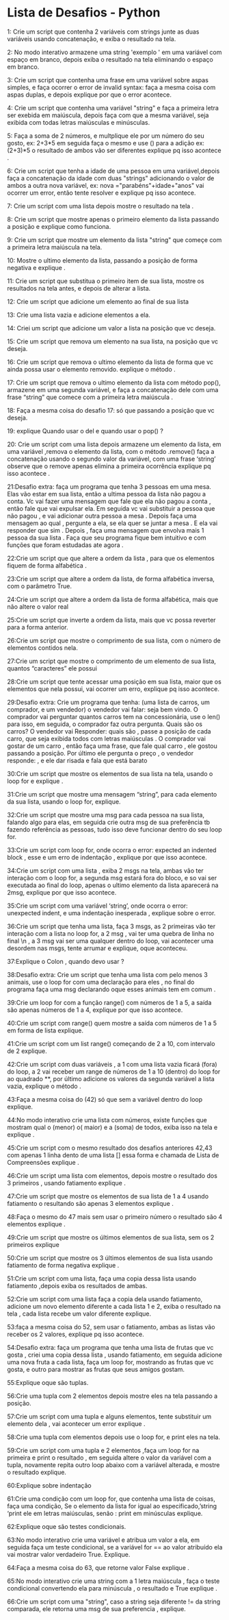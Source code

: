 # Lista de Desafios - Python

1: Crie um script que contenha 2 variáveis com strings junte as duas variáveis usando concatenação, e exiba o resultado na tela.

2: No modo interativo armazene uma string 'exemplo  ' em uma variável com espaço em branco, depois exiba o resultado na tela 
eliminando o espaço em branco.

3: Crie um script que contenha uma frase em uma variável sobre aspas simples, e faça ocorrer o error de invalid syntax:
faça a mesma coisa com aspas duplas, e depois explique por que o error acontece.

4: Crie um script que contenha uma variável "string" e faça a primeira letra ser exebida em maiúscula, depois faça com que a 
mesma variável, seja exibida com todas letras maiúsculas e minúsculas.

5: Faça a soma de 2 números, e multplique ele por um número do seu gosto, ex: 2+3*5 em seguida faça o mesmo e use () para a 
adição ex: (2+3)*5 o resultado de ambos vão ser diferentes explique pq isso acontece .

6: Crie um script que tenha a idade de uma pessoa em uma variável,depois faça a concatenação da idade com duas "strings"
adicionando o valor de ambos a outra nova variável, ex: nova ="parabéns"+idade+"anos" vai ocorrer um error, então tente 
resolver e explique pq isso acontece. 
 
7: Crie um script com uma lista depois mostre o resultado na tela .

 8: Crie um script que mostre apenas o primeiro elemento da lista passando a posição e explique como funciona.

9: Crie um script que mostre um elemento da lista "string" que começe com a primeira letra maiúscula na tela.

10: Mostre o ultimo elemento da lista, passando a posição de forma negativa e explique .

11: Crie um script que substitua o primeiro item de sua lista, mostre os resultados na tela antes, e depois de alterar a lista.

12: Crie um script que adicione um elemento ao final de sua lista

13: Crie uma lista vazia e adicione elementos a ela.

14: Criei um script que adicione um valor a lista na posição que vc deseja.

15: Crie um script que remova um elemento na sua lista, na posição que vc deseja.

16: Crie um script que remova o ultimo elemento da lista de forma que vc ainda possa usar o elemento removido.  explique  o método .

17: Crie um script que  remova o ultimo elemento da lista com método pop(), armazene em uma segunda variável, e faça a concatenação dele com uma frase “string” que comece com a primeira letra maiúscula . 

18: Faça a mesma coisa do desafio 17: só que passando a posição que vc deseja.

19: explique Quando usar o del  e quando usar o pop() ?

20: Crie um script com uma lista depois armazene um elemento da lista, em uma variável ,remova o elemento da lista, com o método  .remove() faça a concatenação usando o segundo valor da variável, com uma frase ‘string’  observe que o remove apenas elimina a primeira ocorrência explique pq isso acontece .

21:Desafio extra:  faça um programa que tenha 3 pessoas em uma mesa.
Elas vão estar em sua lista, então a ultima pessoa da lista não pagou a conta. 
Vc vai fazer uma mensagem que fale que  ela não pagou a conta , então  fale que vai expulsar ela.
Em seguida vc vai substituir a pessoa que não pagou , e vai adicionar outra pessoa a mesa .
Depois faça uma mensagem ao qual , pergunte a ela, se ela quer se juntar a mesa .
E ela vai responder que sim .
Depois , faça uma mensagem que envolva mais 1 pessoa da sua lista . 
Faça que seu programa fique bem intuitivo e com funções que  foram estudadas ate agora .

22:Crie um script que que altere a ordem da lista , para que os elementos  fiquem de  forma alfabética .

23:Crie um script que altere a ordem da lista, de forma alfabética inversa, com o parâmetro True.

24:Crie um script que altere a ordem da lista de forma alfabética, mais que não altere o valor real

25:Crie um script que inverte a ordem da lista, mais que vc possa reverter  para a forma anterior.

26:Crie um script que mostre o comprimento de sua lista, com o número de elementos contidos nela.

27:Crie um script que mostre o comprimento de um elemento de sua lista, quantos “caracteres” ele possui

28:Crie um script que tente acessar uma posição em sua lista, maior que os elementos que nela possui, vai ocorrer um erro, explique pq isso acontece.

29:Desafio extra: Crie um programa que tenha: (uma lista de carros, um comprador, e um vendedor) o vendedor vai falar: seja bem vindo.
O comprador vai perguntar quantos carros tem na concessionária, use o len() para isso, em seguida, o comprador faz outra pergunta.
Quais são os carros?
O vendedor vai Responder: quais são ,  passe a posição de cada carro, que seja exibida todos com letras maiúsculas .
O comprador vai gostar de um carro , então faça uma frase, que fale qual carro , ele gostou passando a posição.
Por último ele pergunta o preço , o vendedor responde: , e ele dar risada e fala que está barato

30:Crie um script que mostre os elementos de sua lista na tela, usando o loop for e explique .

31:Crie um script que mostre uma mensagem “string”, para cada elemento da sua lista, usando o loop for, explique.

32:Crie um script que mostre uma msg para cada pessoa na sua lista, falando algo para elas, em seguida crie outra msg de sua preferência tb fazendo referência as pessoas, tudo isso deve funcionar dentro do seu loop for.

33:Crie um script com loop for, onde ocorra o error: expected an indented block , esse e um erro de indentação , explique  por que isso acontece.

34:Crie um script com uma lista , exiba 2 msgs na tela, ambas vão ter interação com o loop for,  a segunda msg  estará fora do bloco, e so vai ser executada ao final do loop, apenas o ultimo elemento da lista aparecerá na 2msg, explique por que isso acontece.

35:Crie um script com uma variável ‘string’, onde ocorra o error:  unexpected indent, e uma indentação inesperada , explique sobre o error.

36:Crie um script que tenha uma lista, faça 3 msgs, as 2 primeiras vão ter interação com a lista no loop for, a 2 msg , vai ter uma quebra de linha no final \n , a 3 msg  vai ser uma qualquer dentro do loop, vai acontecer uma desordem nas msgs, tente arrumar e explique, oque aconteceu.

37:Explique o Colon , quando devo usar ?

38:Desafio extra: Crie um script que tenha uma lista com pelo menos 3 animais, use o loop for com uma declaração para eles , no final do programa faça uma msg declarando oque esses animais tem em comum .

39:Crie um loop for com a função range() com números de 1 a 5, a saída são apenas números de 1 a 4, explique por que isso acontece.

40:Crie um script com range() quem mostre a saída com números de 1 a 5 
em forma de lista explique.

41:Crie um script com um list range() começando de 2 a 10, com intervalo de 2 explique.

42:Crie um script com duas variáveis , a 1 com uma lista vazia ficará (fora) do loop, a 2 vai receber um range de números de 1 a 10 (dentro) do loop for ao quadrado **, por último adicione os valores da segunda  variável a lista vazia, explique o método .

43:Faça a mesma coisa do (42) só que sem a variável dentro do loop explique.

44:No modo interativo crie uma lista com números, existe funções que mostram qual o (menor) o( maior) e a (soma) de todos, exiba isso na tela e explique .

45:Crie um script com o mesmo resultado dos desafios anteriores 42,43 com apenas 1 linha dento de uma lista [] essa forma e chamada de Lista de Compreensões explique .

46:Crie um script uma lista com elementos, depois mostre o resultado dos 3 primeiros , usando fatiamento explique .

47:Crie um script que mostre os elementos de sua lista de 1 a 4 usando fatiamento o resultando são apenas 3 elementos explique .

48:Faça o mesmo do 47 mais sem usar o primeiro número o resultado são 4 elementos explique .

49:Crie um script que mostre os últimos elementos de sua lista, sem os 2 primeiros explique

50:Crie um script que mostre os 3 últimos elementos de sua lista usando fatiamento de forma negativa explique .

51:Crie um script com uma lista, faça uma copia dessa lista usando fatiamento ,depois exiba os resultados de ambas.

52:Crie um script com uma lista faça a copia dela usando fatiamento, adicione um novo  elemento diferente  a cada lista 1 e 2, exiba o resultado na tela , cada lista recebe um valor diferente explique.

53:faça a mesma coisa do 52, sem usar o fatiamento, ambas as listas vão receber os 2 valores, explique pq isso acontece.

54:Desafio extra: faça um programa que tenha uma lista de frutas que vc gosta , criei uma copia dessa lista , usando fatiamento, em seguida adicione uma nova fruta a cada lista, faça um loop for, mostrando as frutas que vc gosta, e outro para mostrar as frutas que seus amigos gostam.

55:Explique oque são tuplas.

56:Crie uma tupla com 2 elementos depois mostre eles na tela passando a posição.

57:Crie um script com uma tupla e alguns elementos, tente substituir  um elemento dela , vai acontecer um error explique .

58:Crie uma tupla com elementos depois use o loop for, e print eles na tela.

59:Crie um script com uma tupla e 2 elementos ,faça um loop for na primeira e print o resultado , em seguida altere o valor da variável  com a tupla, novamente  repita outro loop abaixo com a variável alterada,  e mostre o resultado explique.

60:Explique sobre indentação

61:Crie uma condição com um loop for, que contenha uma lista de coisas, faça uma condição,
Se o elemento da lista for igual ao especificado,’string ‘print ele em letras maiúsculas, senão : print em minúsculas explique.

62:Explique oque são testes condicionais.

63:No modo interativo crie uma variável e atribua um valor a ela, em seguida faça um teste condicional, se a variável for == ao valor atribuído ela vai mostrar valor verdadeiro True. Explique.

64:Faça a mesma coisa do 63, que retorne valor False explique .

65:No modo interativo crie uma string com a 1 letra maiúscula , faça o teste condicional convertendo ela para minúscula , o resultado e True explique .

66:Crie um script com uma "string", caso a string seja diferente != da string comparada, ele retorna uma msg de sua preferencia , explique.
